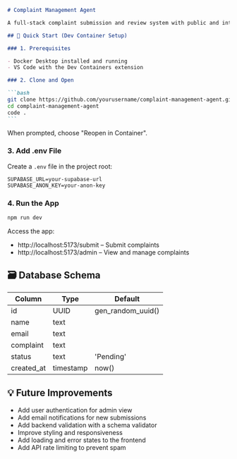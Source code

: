 ````markdown
# Complaint Management Agent

A full-stack complaint submission and review system with public and internal views.

## 🚀 Quick Start (Dev Container Setup)

### 1. Prerequisites

- Docker Desktop installed and running
- VS Code with the Dev Containers extension

### 2. Clone and Open

```bash
git clone https://github.com/yourusername/complaint-management-agent.git
cd complaint-management-agent
code .
```
````

When prompted, choose "Reopen in Container".

### 3. Add .env File

Create a `.env` file in the project root:

```env
SUPABASE_URL=your-supabase-url
SUPABASE_ANON_KEY=your-anon-key
```

### 4. Run the App

```bash
npm run dev
```

Access the app:

- http://localhost:5173/submit – Submit complaints
- http://localhost:5173/admin – View and manage complaints

## 🗃 Database Schema

| Column     | Type      | Default           |
| ---------- | --------- | ----------------- |
| id         | UUID      | gen_random_uuid() |
| name       | text      |                   |
| email      | text      |                   |
| complaint  | text      |                   |
| status     | text      | 'Pending'         |
| created_at | timestamp | now()             |

## 💡 Future Improvements

- Add user authentication for admin view
- Add email notifications for new submissions
- Add backend validation with a schema validator
- Improve styling and responsiveness
- Add loading and error states to the frontend
- Add API rate limiting to prevent spam
